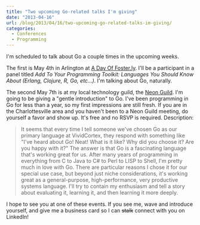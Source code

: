 ```yaml
---
title: "Two upcoming Go-related talks I'm giving"
date: "2013-04-16"
url: /blog/2013/04/16/two-upcoming-go-related-talks-im-giving/
categories:
  - Conferences
  - Programming
---
```


I'm scheduled to talk about Go a couple times in the upcoming weeks.



The first is May 4th in Arlington at [A Day Of Foster.ly](http://www.dayoffosterly.com/). I'll be a participant in a panel titled *Add To Your Programming Toolkit: Languages You Should Know About (Erlang, Clojure, R, Go, etc...)*. I'm talking about Go, naturally.



The second May 7th is at my local technology guild, the [Neon Guild](http://neonguild.org/). I'm going to be giving a "gentle introduction" to Go. I've been programming in Go for less than a year, so my first impressions are still fresh. If you are in the Charlottesville area and you haven't been to a Neon Guild meeting, do yourself a favor and show up. It's free and no RSVP is required. Description:



> It seems that every time I tell someone we've chosen Go as our primary language at VividCortex, they respond with something like "I've heard about Go! Neat! What is it like? Why did you choose it? Are you happy with it?" The answer is that Go is a fascinating language that's working great for us. After many years of programming in everything from C to Java to C# to Perl to LISP to Shell, I'm pretty much in love with Go. There are particular reasons I chose it for our special use case, but beyond just niche considerations, it's working great as a general-purpose, high-performance, very productive systems language. I'll try to contain my enthusiasm and tell a story about evaluating it, learning it, and then learning it more deeply.

I hope to see you at one of these events. If you see me, wave and introduce yourself, and give me a business card so I can <s>stalk</s> connect with you on LinkedIn!



